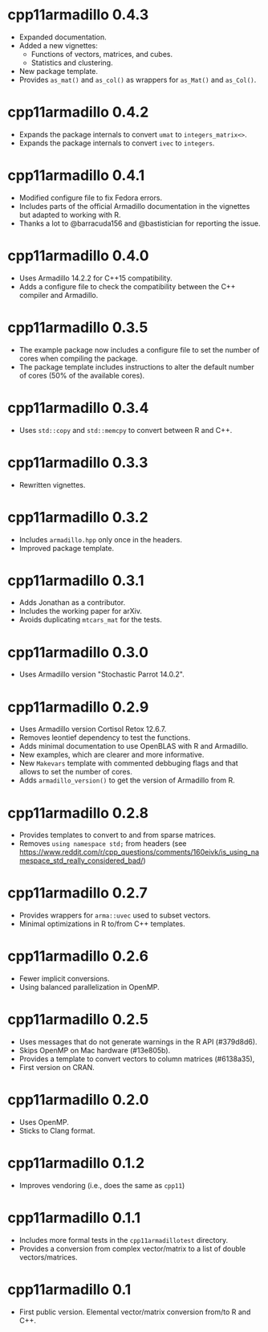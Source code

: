 # cpp11armadillo 0.4.3

* Expanded documentation.
* Added a new vignettes:
  * Functions of vectors, matrices, and cubes.
  * Statistics and clustering.
* New package template.
* Provides `as_mat()` and `as_col()` as wrappers for `as_Mat()` and `as_Col()`.

# cpp11armadillo 0.4.2

* Expands the package internals to convert `umat` to `integers_matrix<>`.
* Expands the package internals to convert `ivec` to `integers`.

# cpp11armadillo 0.4.1

* Modified configure file to fix Fedora errors.
* Includes parts of the official Armadillo documentation in the vignettes but
  adapted to working with R.
* Thanks a lot to @barracuda156 and @bastistician for reporting the issue.

# cpp11armadillo 0.4.0

* Uses Armadillo 14.2.2 for C++15 compatibility.
* Adds a configure file to check the compatibility between the C++ compiler and
  Armadillo.

# cpp11armadillo 0.3.5

* The example package now includes a configure file to set the number of cores
  when compiling the package.
* The package template includes instructions to alter the default number of
  cores (50% of the available cores).

# cpp11armadillo 0.3.4

* Uses `std::copy` and `std::memcpy` to convert between R and C++.

# cpp11armadillo 0.3.3

* Rewritten vignettes.

# cpp11armadillo 0.3.2

* Includes `armadillo.hpp` only once in the headers.
* Improved package template.

# cpp11armadillo 0.3.1

* Adds Jonathan as a contributor.
* Includes the working paper for arXiv.
* Avoids duplicating `mtcars_mat` for the tests.

# cpp11armadillo 0.3.0

* Uses Armadillo version "Stochastic Parrot 14.0.2".

# cpp11armadillo 0.2.9

* Uses Armadillo version Cortisol Retox 12.6.7.
* Removes leontief dependency to test the functions.
* Adds minimal documentation to use OpenBLAS with R and Armadillo.
* New examples, which are clearer and more informative.
* New `Makevars` template with commented debbuging flags and that allows to set the number of cores.
* Adds `armadillo_version()` to get the version of Armadillo from R.

# cpp11armadillo 0.2.8

* Provides templates to convert to and from sparse matrices.
* Removes `using namespace std;` from headers (see https://www.reddit.com/r/cpp_questions/comments/160eivk/is_using_namespace_std_really_considered_bad/)

# cpp11armadillo 0.2.7

* Provides wrappers for `arma::uvec` used to subset vectors.
* Minimal optimizations in R to/from C++ templates.

# cpp11armadillo 0.2.6

* Fewer implicit conversions.
* Using balanced parallelization in OpenMP.

# cpp11armadillo 0.2.5

* Uses messages that do not generate warnings in the R API (#379d8d6).
* Skips OpenMP on Mac hardware (#13e805b).
* Provides a template to convert vectors to column matrices (#6138a35),
* First version on CRAN.

# cpp11armadillo 0.2.0

* Uses OpenMP.
* Sticks to Clang format.

# cpp11armadillo 0.1.2

* Improves vendoring (i.e., does the same as `cpp11`)

# cpp11armadillo 0.1.1

* Includes more formal tests in the `cpp11armadillotest` directory.
* Provides a conversion from complex vector/matrix to a list of double
  vectors/matrices.

# cpp11armadillo 0.1

* First public version. Elemental vector/matrix conversion from/to R and C++.
